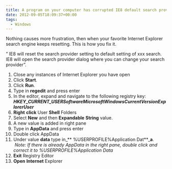 ```yaml
---
title: A program on your computer has corrupted IE8 default search provider settings fix
date: 2012-09-05T18:09:37+00:00
tags:
  - Windows
---
```

Nothing causes more frustration, then when your favorite Internet Explorer search engine keeps resetting. This is how you fix it.

&#8221; IE8 will reset the search provider setting to default setting of xxx search. IE8 will open the search provider dialog where you can change your search provider&#8221;.

  1. Close any instances of Internet Explorer you have open
  2. Click **Start**.
  3. Click **Run**.
  4. Type in **regedit** and press enter
  5. In the editor, expand and navigate to the following registry key: _**HKEY\_CURRENT\_USERSoftwareMicrosoftWindowsCurrentVersionExplorer**_<wbr>_**User**_</wbr>
  6. **Right** **click** User **Shell** Folders
  7. Select **New** and then **Expandable** **String** value.
  8. A new value is added in right pane
  9. Type in **AppData** and press enter
 10. Double click AppData
 11. Under value **data** type in_** %USERPROFILE%Application Dat**_**a**.  _Note: If there is already AppData in the right pane, double click and correct it to %USERPROFILE%Application Data_
 12. **Exit** Registry Editor
 13. **Open** **Internet** Explorer